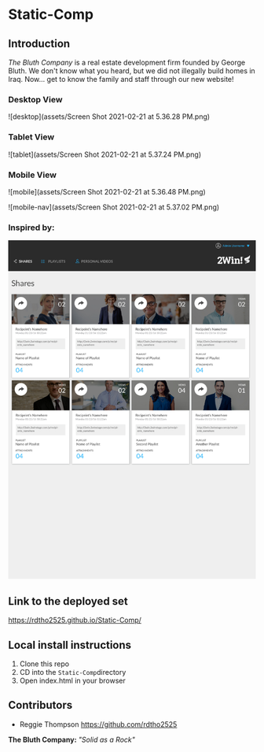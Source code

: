 # Static-Comp

## Introduction

_The Bluth Company_ is a real estate development firm founded by George Bluth. We don't know what you heard, but we did not illegally build homes in Iraq. Now... get to know the family and staff through our new website!

### Desktop View

![desktop](assets/Screen Shot 2021-02-21 at 5.36.28 PM.png)

### Tablet View

![tablet](assets/Screen Shot 2021-02-21 at 5.37.24 PM.png)

### Mobile View

![mobile](assets/Screen Shot 2021-02-21 at 5.36.48 PM.png)

![mobile-nav](assets/Screen Shot 2021-02-21 at 5.37.02 PM.png)

### Inspired by:

![comp](assets/static-comp-challenge-2.jpg)

## Link to the deployed set

https://rdtho2525.github.io/Static-Comp/

## Local install instructions

1. Clone this repo
2. CD into the `Static-Comp`directory
3. Open index.html in your browser

## Contributors

- Reggie Thompson https://github.com/rdtho2525

**The Bluth Company:** _"Solid as a Rock"_
